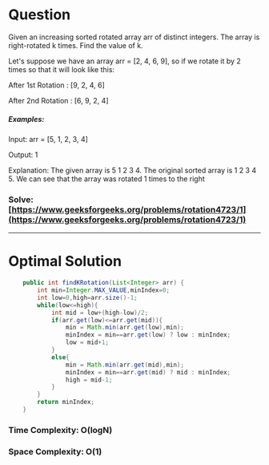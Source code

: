 # Question 
Given an increasing sorted rotated array arr of distinct integers. The array is right-rotated k times. Find the value of k.

Let's suppose we have an array arr = [2, 4, 6, 9], so if we rotate it by 2 times so that it will look like this:

After 1st Rotation : [9, 2, 4, 6]

After 2nd Rotation : [6, 9, 2, 4]

##### Examples:

Input: arr = [5, 1, 2, 3, 4]

Output: 1

Explanation: The given array is 5 1 2 3 4. The original sorted array is 1 2 3 4 5. We can see that the array was rotated 1 times to the right   

### Solve: [https://www.geeksforgeeks.org/problems/rotation4723/1](https://www.geeksforgeeks.org/problems/rotation4723/1)

***   


# Optimal Solution  
``` java
    public int findKRotation(List<Integer> arr) {
        int min=Integer.MAX_VALUE,minIndex=0;
        int low=0,high=arr.size()-1;
        while(low<=high){
            int mid = low+(high-low)/2;
            if(arr.get(low)<=arr.get(mid)){
                min = Math.min(arr.get(low),min);
                minIndex = min==arr.get(low) ? low : minIndex;
                low = mid+1;
            }
            else{
                min = Math.min(arr.get(mid),min);
                minIndex = min==arr.get(mid) ? mid : minIndex;
                high = mid-1;
            }
        }
        return minIndex;
    }
```
### Time Complexity: O(logN)  
### Space Complexity: O(1) 